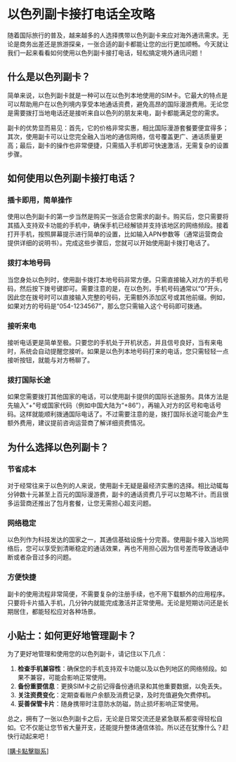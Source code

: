 # 以色列副卡接打电话全攻略

随着国际旅行的普及，越来越多的人选择携带以色列副卡来应对海外通讯需求。无论是商务出差还是旅游探亲，一张合适的副卡都能让您的出行更加顺畅。今天就让我们一起来看看如何使用以色列副卡接打电话，轻松搞定境外通讯问题！

## 什么是以色列副卡？

简单来说，以色列副卡就是一种可以在以色列本地使用的SIM卡。它最大的特点是可以帮助用户在以色列境内享受本地通话资费，避免高昂的国际漫游费用。无论您是需要拨打当地电话还是接听来自以色列的朋友来电，副卡都能满足您的需求。

副卡的优势显而易见：首先，它的价格非常实惠，相比国际漫游套餐要便宜得多；其次，使用副卡可以让您完全融入当地的通信网络，信号覆盖更广、通话质量更高；最后，副卡的操作也非常便捷，只需插入手机即可快速激活，无需复杂的设置步骤。

## 如何使用以色列副卡接打电话？

### 插卡即用，简单操作

使用以色列副卡的第一步当然是购买一张适合您需求的副卡。购买后，您只需要将其插入支持双卡功能的手机中，确保手机已经解锁并支持该地区的网络频段。接着打开手机，按照屏幕提示进行简单的设置，比如输入APN参数等（通常运营商会提供详细的说明书）。完成这些步骤后，您就可以开始使用副卡拨打电话了。

### 拨打本地号码

当您身处以色列时，使用副卡拨打本地号码非常方便。只需直接输入对方的手机号码，然后按下拨号键即可。需要注意的是，在以色列，手机号码通常以“0”开头，因此您在拨号时可以直接输入完整的号码，无需额外添加区号或其他前缀。例如，如果对方的号码是“054-1234567”，那么您只需输入这个号码即可拨通。

### 接听来电

接听电话更是简单至极。只要您的手机处于开机状态，并且信号良好，当有来电时，系统会自动提醒您接听。如果是以色列本地号码打来的电话，您只需轻轻一点接听按钮，就能与对方畅聊了。

### 拨打国际长途

如果您需要拨打其他国家的电话，可以使用副卡提供的国际长途服务。具体方法是先输入“+”号或国家代码（例如中国大陆为“+86”），再输入对方的区号和电话号码。这样就能顺利拨通国际电话了。不过需要注意的是，拨打国际长途可能会产生额外费用，建议提前咨询运营商了解详细资费情况。

## 为什么选择以色列副卡？

### 节省成本

对于经常往来于以色列的人来说，使用副卡无疑是最经济实惠的选择。相比动辄每分钟数十元甚至上百元的国际漫游费，副卡的通话资费几乎可以忽略不计。而且很多运营商还推出了包月套餐，让您无需担心超支问题。

### 网络稳定

以色列作为科技发达的国家之一，其通信基础设施十分完善。使用副卡接入当地网络后，您可以享受到清晰稳定的通话效果，再也不用担心因为信号差而导致通话中断或者杂音过多的问题。

### 方便快捷

副卡的使用流程非常简便，不需要复杂的注册手续，也不用下载额外的应用程序。只要将卡片插入手机，几分钟内就能完成激活并正常使用。无论是短期访问还是长期居住，都能轻松应对各种场景。

## 小贴士：如何更好地管理副卡？

为了更好地管理和使用您的以色列副卡，请记住以下几点：

1. **检查手机兼容性**：确保您的手机支持双卡功能以及以色列地区的网络频段。如果不兼容，可能会影响正常使用。
2. **备份重要信息**：更换SIM卡之前记得备份通讯录和其他重要数据，以免丢失。
3. **关注资费变化**：定期查看账户余额及消费记录，及时充值避免欠费停机。
4. **妥善保管卡片**：随身携带时注意防水防磁，防止损坏影响正常使用。

总之，拥有了一张以色列副卡之后，无论是日常交流还是紧急联系都变得轻松自如。它不仅能让您节省大量开支，还能提升整体通信体验。所以还在犹豫什么？赶快行动起来吧！

[[購卡點擊聯系](https://t.me/s/esim1088)]